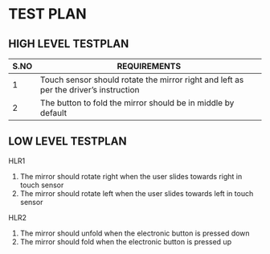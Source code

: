 # TEST PLAN

## HIGH LEVEL TESTPLAN
|S.NO|REQUIREMENTS|
|----|------------|
|1|Touch sensor should rotate the mirror right and left as per the driver’s instruction|
|2|The button to fold the mirror should be in middle by default| 

## LOW LEVEL TESTPLAN

HLR1
1.	The mirror should rotate right when the user slides towards right in touch sensor
2.	The mirror should rotate left when the user slides towards left in touch sensor

HLR2
1.	The mirror should unfold when the electronic button is pressed down
2.	The mirror should fold when the electronic button is pressed up

